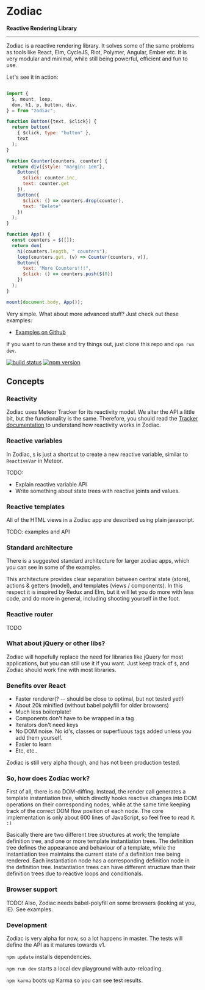 
# Zodiac

**Reactive Rendering Library**

---


Zodiac is a reactive rendering library. It solves some of the same problems as tools like React, Elm, CycleJS, Riot, Polymer, Angular, Ember etc. It is very modular and minimal, while still being powerful, efficient and fun to use.

Let's see it in action:

```javascript

import {
  $, mount, loop,
  dom, h1, p, button, div,
} = from "zodiac";

function Button({text, $click}) {
  return button(
    { $click, type: "button" },
    text
  );
}

function Counter(counters, counter) {
  return div({style: "margin: 1em"},
    Button({ 
      $click: counter.inc,
      text: counter.get
    }),
    Button({ 
      $click: () => counters.drop(counter),
      text: "Delete"
    })
  );
}

function App() {
  const counters = $([]);
  return dom(
    h1(counters.length, " counters"),
    loop(counters.get, (v) => Counter(counters, v)),
    Button({
      text: "More Counters!!!",
      $click: () => counters.push($(0))
    })
  );
}

mount(document.body, App());

```

Very simple. What about more advanced stuff? Just check out these examples:

- [Examples on Github](examples)

If you want to run these and try things out, just clone this repo and `npm run dev`.

[![build status](https://img.shields.io/travis/jbe/zodiac/master.svg?style=flat-square)](https://travis-ci.org/jbe/zodiac)
[![npm version](https://img.shields.io/npm/v/zodiac.svg?style=flat-square)](https://www.npmjs.com/package/zodiac)

## Concepts

### Reactivity

Zodiac uses Meteor Tracker for its reactivity model. We alter the API a little bit, but the functionality is the same. Therefore, you should read the [Tracker documentation](https://github.com/meteor/docs/blob/version-NEXT/long-form/tracker-manual.md) to understand how reactivity works in Zodiac.

### Reactive variables

In Zodiac, `$` is just a shortcut to create a new reactive variable, similar to `ReactiveVar` in Meteor.

TODO:

- Explain reactive variable API
- Write something about state trees with reactive joints and values.

### Reactive templates

All of the HTML views in a Zodiac app are described using plain javascript.

TODO: examples and API

### Standard architecture

There is a suggested standard architecture for larger zodiac apps, which you can see in some of the examples.

This architecture provides clear separation between central state (store), actions & getters (model), and templates (views / components). In this respect it is inspired by Redux and Elm, but it will let you do more with less code, and do more in general, including shooting yourself in the foot.

### Reactive router

TODO

### What about jQuery or other libs?

Zodiac will hopefully replace the need for libraries like jQuery for most applications, but you can still use it if you want. Just keep track of `$`, and Zodiac should work fine with most libraries.

### Benefits over React

- Faster renderer(? -- should be close to optimal, but not tested yet!)
- About 20k minified (without babel polyfill for older browsers)
- Much less boilerplate!
- Components don't have to be wrapped in a tag
- Iterators don't need keys
- No DOM noise. No id's, classes or superfluous tags added unless you add them yourself.
- Easier to learn
- Etc, etc..

Zodiac is still very alpha though, and has not been production tested.

### So, how does Zodiac work?

First of all, there is no DOM-diffing. Instead, the render call generates a template instantiation tree, which directly hooks reactive changes into DOM operations on their corresponding nodes, while at the same time keeping track of the correct DOM flow position of each node. The core implementation is only about 600 lines of JavaScript, so feel free to read it. `:)`

Basically there are two different tree structures at work; the template definition tree, and one or more template instantiation trees. The definition tree defines the appearance and behaviour of a template, while the instantiation tree maintains the current state of a definition tree being rendered. Each instantiation node has a corresponding definition node in the definition tree. Instantiation trees can have different structure than their definition trees due to reactive loops and conditionals.
 
### Browser support

TODO! Also, Zodiac needs babel-polyfill on some browsers (looking at you, IE). See examples.

### Development

Zodiac is very alpha for now, so a lot happens in master. The tests will define the API as it matures towards v1.

`npm update` installs dependencies.

`npm run dev` starts a local dev playground with auto-reloading.

`npm karma` boots up Karma so you can see test results.
